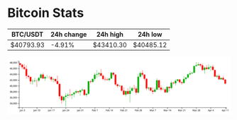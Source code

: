 # Bitcoin Stats

BTC/USDT|24h change|24h high|24h low|
|---|---|---|---|
|$40793.93|-4.91%|$43410.30|$40485.12|

<img src="./chart.svg">
